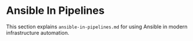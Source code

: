 # Ansible In Pipelines

This section explains `ansible-in-pipelines.md` for using Ansible in modern infrastructure automation.
